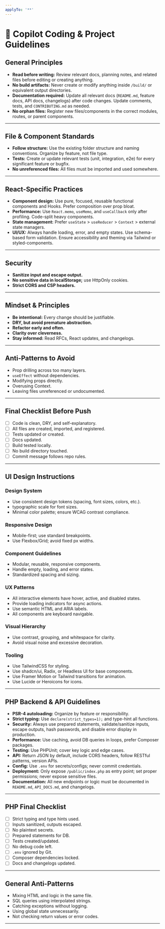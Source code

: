 ```yaml
---
applyTo: '**'
---
```


# 📝 Copilot Coding & Project Guidelines

## General Principles

- **Read before writing:** Review relevant docs, planning notes, and related files before editing or creating anything.
- **No build artifacts:** Never create or modify anything inside `/build/` or equivalent output directories.
- **Documentation required:** Update all relevant docs (`README.md`, feature docs, API docs, changelogs) after code changes. Update comments, tests, and `CONTRIBUTING.md` as needed.
- **No orphan files:** Register new files/components in the correct modules, routes, or parent components.

---

## File & Component Standards

- **Follow structure:** Use the existing folder structure and naming conventions. Organize by feature, not file type.
- **Tests:** Create or update relevant tests (unit, integration, e2e) for every significant feature or bugfix.
- **No unreferenced files:** All files must be imported and used somewhere.

---

## React-Specific Practices

- **Component design:** Use pure, focused, reusable functional components and Hooks. Prefer composition over prop bloat.
- **Performance:** Use `React.memo`, `useMemo`, and `useCallback` only after profiling. Code-split heavy components.
- **State management:** Prefer `useState` > `useReducer` > `Context` > external state managers.
- **UI/UX:** Always handle loading, error, and empty states. Use schema-based form validation. Ensure accessibility and theming via Tailwind or styled-components.

---

## Security

- **Sanitize input and escape output.**
- **No sensitive data in localStorage;** use HttpOnly cookies.
- **Strict CORS and CSP headers.**

---

## Mindset & Principles

- **Be intentional:** Every change should be justifiable.
- **DRY, but avoid premature abstraction.**
- **Refactor early and often.**
- **Clarity over cleverness.**
- **Stay informed:** Read RFCs, React updates, and changelogs.

---

## Anti-Patterns to Avoid

- Prop drilling across too many layers.
- `useEffect` without dependencies.
- Modifying props directly.
- Overusing Context.
- Leaving files unreferenced or undocumented.

---

## Final Checklist Before Push

- [ ] Code is clean, DRY, and self-explanatory.
- [ ] All files are created, imported, and registered.
- [ ] Tests updated or created.
- [ ] Docs updated.
- [ ] Build tested locally.
- [ ] No build directory touched.
- [ ] Commit message follows repo rules.

---

## UI Design Instructions

### Design System

- Use consistent design tokens (spacing, font sizes, colors, etc.).
- typographic scale for font sizes.
- Minimal color palette; ensure WCAG contrast compliance.

### Responsive Design

- Mobile-first; use standard breakpoints.
- Use Flexbox/Grid; avoid fixed px widths.

### Component Guidelines

- Modular, reusable, responsive components.
- Handle empty, loading, and error states.
- Standardized spacing and sizing.

### UX Patterns

- All interactive elements have hover, active, and disabled states.
- Provide loading indicators for async actions.
- Use semantic HTML and ARIA labels.
- All components are keyboard navigable.

### Visual Hierarchy

- Use contrast, grouping, and whitespace for clarity.
- Avoid visual noise and excessive decoration.

### Tooling

- Use TailwindCSS for styling.
- Use shadcn/ui, Radix, or Headless UI for base components.
- Use Framer Motion or Tailwind transitions for animation.
- Use Lucide or Heroicons for icons.

---

## PHP Backend & API Guidelines

- **PSR-4 autoloading:** Organize by feature or responsibility.
- **Strict typing:** Use `declare(strict_types=1);` and type-hint all functions.
- **Security:** Always use prepared statements, validate/sanitize inputs, escape outputs, hash passwords, and disable error display in production.
- **Performance:** Use caching, avoid DB queries in loops, prefer Composer packages.
- **Testing:** Use PHPUnit; cover key logic and edge cases.
- **API:** Return JSON by default, include CORS headers, follow RESTful patterns, version APIs.
- **Config:** Use `.env` for secrets/configs; never commit credentials.
- **Deployment:** Only expose `/public/index.php` as entry point; set proper permissions; never expose sensitive files.
- **Documentation:** All new endpoints or logic must be documented in `README.md`, `API_DOCS.md`, and changelogs.

---

## PHP Final Checklist

- [ ] Strict typing and type hints used.
- [ ] Inputs sanitized, outputs escaped.
- [ ] No plaintext secrets.
- [ ] Prepared statements for DB.
- [ ] Tests created/updated.
- [ ] No debug code left.
- [ ] `.env` ignored by Git.
- [ ] Composer dependencies locked.
- [ ] Docs and changelogs updated.

---

## General Anti-Patterns

- Mixing HTML and logic in the same file.
- SQL queries using interpolated strings.
- Catching exceptions without logging.
- Using global state unnecessarily.
- Not checking return values or error codes.

---
